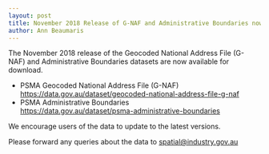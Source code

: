 ```yaml
---
layout: post
title: November 2018 Release of G-NAF and Administrative Boundaries now available
author: Ann Beaumaris
---
```


<p>The November 2018 release of the Geocoded National Address File (G-NAF) and Administrative Boundaries datasets are now available for download. </p>
<ul>
<li>PSMA Geocoded National Address File (G-NAF)<br><a href="https://data.gov.au/dataset/geocoded-national-address-file-g-naf">https://data.gov.au/dataset/geocoded-national-address-file-g-naf</a></li>
<li>PSMA Administrative Boundaries<br><a href="https://data.gov.au/dataset/psma-administrative-boundaries">https://data.gov.au/dataset/psma-administrative-boundaries</a></li>
</ul>
<p>We encourage users of the data to update to the latest versions.</p>
<p>Please forward any queries about the data to <a href="mailto:spatial@industry.gov.au" class="spamspan">spatial@industry.gov.au</a></p>

